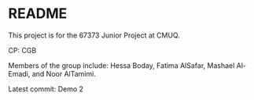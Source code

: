 # README

This project is for the 67373 Junior Project at CMUQ.

CP: CGB

Members of the group include: Hessa Boday, Fatima AlSafar, Mashael Al-Emadi, and Noor AlTamimi.

Latest commit: Demo 2
